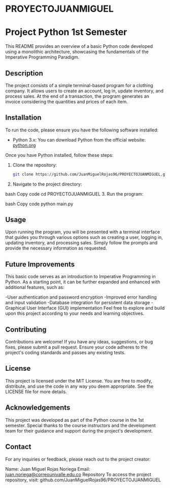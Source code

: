 # PROYECTOJUANMIGUEL
# Project Python 1st Semester

This README provides an overview of a basic Python code developed using a monolithic architecture, showcasing the fundamentals of the Imperative Programming Paradigm.

## Description
The project consists of a simple terminal-based program for a clothing company. It allows users to create an account, log in, update inventory, and process sales. At the end of a transaction, the program generates an invoice considering the quantities and prices of each item.

## Installation
To run the code, please ensure you have the following software installed:

- Python 3.x: You can download Python from the official website: [python.org](https://www.python.org)

Once you have Python installed, follow these steps:

1. Clone the repository:

   ```bash
   git clone https://github.com/JuanMiguelRojas96/PROYECTOJUANMIGUEL.git
2. Navigate to the project directory:

bash
Copy code
cd PROYECTOJUANMIGUEL
3. Run the program:

bash
Copy code
python main.py
## Usage
Upon running the program, you will be presented with a terminal interface that guides you through various options such as creating a user, logging in, updating inventory, and processing sales. Simply follow the prompts and provide the necessary information as requested.

## Future Improvements
This basic code serves as an introduction to Imperative Programming in Python. As a starting point, it can be further expanded and enhanced with additional features, such as:

-User authentication and password encryption
-Improved error handling and input validation
-Database integration for persistent data storage
-Graphical User Interface (GUI) implementation
Feel free to explore and build upon this project according to your needs and learning objectives.

## Contributing
Contributions are welcome! If you have any ideas, suggestions, or bug fixes, please submit a pull request. Ensure your code adheres to the project's coding standards and passes any existing tests.

## License
This project is licensed under the MIT License. You are free to modify, distribute, and use the code in any way you deem appropriate. See the LICENSE file for more details.

## Acknowledgements
This project was developed as part of the Python course in the 1st semester. Special thanks to the course instructors and the development team for their guidance and support during the project's development.

## Contact
For any inquiries or feedback, please reach out to the project creator:

Name: Juan Miguel Rojas Noriega
Email: juan.noriega@correounivalle.edu.co
Repository
To access the project repository, visit: github.com/JuanMiguelRojas96/PROYECTOJUANMIGUEL
   
   
